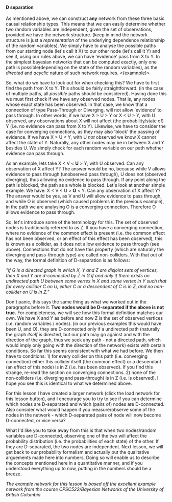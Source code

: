 #### D separation
 
As mentioned above, we can construct **any** network from these three basic causal relationship types. This means that we can easily
determine whether two random variables are independent, given the set of observations, provided we have the network structure. (keep in
mind the network structure is just a *representation* of the underlying dependence relationship of the random variables).
We simply have to analyse the possible paths from our starting node (let's call it X) to our other node (let's call it Y) and see if,
using our rules above, we can have 'evidence' pass from X to Y. In the simplest bayesian networks that can be computed exactly,
only one path is possible(depending on the state of the random variables), as the *directed* and *acyclic* nature of such network 
requires. <{examnple}> 
 
 
So, what do we have to look out for when checking this? We have to first find the path from X to Y.
This should be fairly straightforward. (in the case of multiple paths, all *possible* paths should be considered).
Having done this we must first check if we have any observed nodes. That is, any nodes whose exact state has been observed.
In that case, we know that a connection of type Pass-Through or Diverging, will not allow 'evidence' to pass through. In other words,
if we have X > U > Y or X < U > Y, with U observed, any observations about X will not affect (the probability/state of) Y
(i.e. no evidence can pass from X to Y). Likewise, we have to consider the case for converging connections, as they may also
'block' the passing of evidence. If we have X > U < Y, with U *not* observed we know X cannot affect the state of Y. Naturally,
any other nodes may be in between X and Y besides U. We simply check for each random variable on our path whether evidence
can pass through. 
 
 
As an example, lets take X < V < **U** > Y, with U observed.  Can any observation of X affect Y? The answer would be no,
because while V allows evidence to pass through (unobserved pass through), U does not (observed diverging),
thus allowing no evidence to pass through. If any point along the path is blocked, the path as a whole is blocked.
Let's look at another simple example. We have: X < V < U > **O** < Y. Can any observation of X affect Y? The answer would be yes,
as V and U will allow evidence to pass through, and while O is observed (which caused problems in the previous example),
in the path we are analysing O is a converging connection. Therefore O allows evidence to pass through. 
 
 
So, let's introduce some of the terminology for this. The set of observed nodes is traditionally referred to as Z.
If you have a converging connection, where no evidence of the common effect is present (i.e. the common effect has not been observed, 
or an effect of this effect has been observed), this is known as a collider, as it does not allow evidence to pass through (see above).
Connections that do not have this property (which are naturally the diverging and pass-through type) are called non-colliders.
With that out of the way, the formal definition of D-separation is as follows:
 
 
*"If G is a directed graph in which X, Y and Z are disjoint sets of vertices, then X and Y are d-connected by Z in G if and only 
if there exists an undirected path U between some vertex in X and some vertex in Y such that for every collider C on U, either C
or a descendent of C is in Z, and no non-collider on U is in Z."* 
 
 
Don't panic, this says the same thing as what we worked out in the paragraphs before it. **Two nodes would be D-separated if
the above is not true.** For completeness, we will see how this formal definition matches our own. We have X and Y as before and now
Z is the set of observed vertices (i.e. random variables / nodes). (in our previous examples this would have been U, and O).
they are D-connected only if a undirected path (naturally the graph *itself* is directed, but our path may go against and
with the direction of the graph, thus we seek any path - not a directed path, which would imply only going with the direction
of the network) exists with certain conditions. So far this seems consistent with what we had before.
We then have to conditions: 1) for every collider on this path (i.e. converging connection) either this collider itself
(the common effect) or a descendant (an effect of this node) is in Z (i.e. has been observed). If you find this strange,
re-read the section on converging connections. 2) none of the non-colliders (i.e. diverging and pass-through) is in Z 
(i.e. is observed). I hope you see this is identical to what we determined above.

 
For this lesson I have created a larger network (click the load network for this lesson button), and I encourage you to try to see if you can determine which nodes are D-separated and which (pairs of) nodes are D-connected. Also consider what would happen if you measure/observe some of the nodes in the network - which D-separated pairs of node will now become D-connected, or vice versa?
 
 
What I'd like you to take away from this is that when two nodes/random variables are D-connected, observing one of the two will affect
the probability distribution (i.e. the probabilities of each state) of the other. If they are D-separated, 
the two nodes are independent. Next lesson, we will get back to our probability formalism and actually put the qualitative
arguements made here into numbers. Doing so will enable us to describe the concepts mentioned here in a quantitative manner,
and if you understood everything up to now, putting in the numbers should be a breeze.

*The example network for this lesson is based off the excellent example network from the course CPSC522/Bayesian Networks
of the University of British Columbia.*
